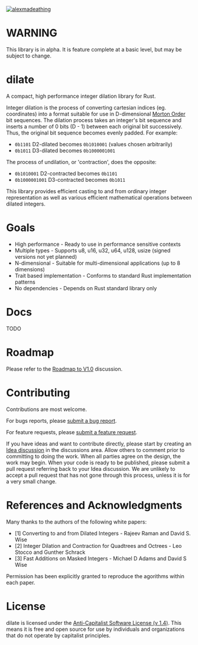 [![alexmadeathing](https://circleci.com/gh/alexmadeathing/dilate.svg?style=flat)](https://app.circleci.com/pipelines/github/alexmadeathing/dilate?filter=all)

# WARNING
This library is in alpha. It is feature complete at a basic level, but may be subject to change.

# dilate
A compact, high performance integer dilation library for Rust.

Integer dilation is the process of converting cartesian indices (eg. coordinates) into a format suitable for use in D-dimensional [Morton Order](https://en.wikipedia.org/wiki/Z-order_curve) bit sequences. The dilation process takes an integer's bit sequence and inserts a number of 0 bits (D - 1) between each original bit successively. Thus, the original bit sequence becomes evenly padded. For example:
* `0b1101` D2-dilated becomes `0b1010001` (values chosen arbitrarily)
* `0b1011` D3-dilated becomes `0b1000001001`

The process of undilation, or 'contraction', does the opposite:
* `0b1010001` D2-contracted becomes `0b1101`
* `0b1000001001` D3-contracted becomes `0b1011`

This library provides efficient casting to and from ordinary integer representation as well as various efficient mathematical operations between dilated integers.

# Goals
* High performance - Ready to use in performance sensitive contexts
* Multiple types - Supports u8, u16, u32, u64, u128, usize (signed versions not yet planned)
* N-dimensional - Suitable for multi-dimensional applications (up to 8 dimensions)
* Trait based implementation - Conforms to standard Rust implementation patterns
* No dependencies - Depends on Rust standard library only

# Docs
TODO

# Roadmap
Please refer to the [Roadmap to V1.0](https://github.com/alexmadeathing/dilate/discussions/2) discussion.

# Contributing
Contributions are most welcome.

For bugs reports, please [submit a bug report](https://github.com/alexmadeathing/dilate/issues/new?assignees=&labels=bug&template=bug_report.md&title=).

For feature requests, please [submit a feature request](https://github.com/alexmadeathing/dilate/issues/new?assignees=&labels=enhancement&template=feature_request.md&title=).

If you have ideas and want to contribute directly, please start by creating an [Idea discussion](https://github.com/alexmadeathing/dilate/discussions/new) in the discussions area. Allow others to comment prior to committing to doing the work. When all parties agree on the design, the work may begin. When your code is ready to be published, please submit a pull request referring back to your Idea discussion. We are unlikely to accept a pull request that has not gone through this process, unless it is for a very small change.

# References and Acknowledgments
Many thanks to the authors of the following white papers:
* \[1\] Converting to and from Dilated Integers - Rajeev Raman and David S. Wise
* \[2\] Integer Dilation and Contraction for Quadtrees and Octrees - Leo Stocco and Gunther Schrack
* \[3\] Fast Additions on Masked Integers - Michael D Adams and David S Wise

Permission has been explicitly granted to reproduce the agorithms within each paper.

# License

dilate is licensed under the [Anti-Capitalist Software License (v 1.4)](https://github.com/alexmadeathing/dilate/blob/main/LICENSE.md). This means it is free and open source for use by individuals and organizations that do not operate by capitalist principles.
